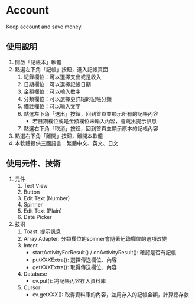 # Account
Keep account and save money.

## 使用說明
1.	開啟「記帳本」軟體
2.	點選左下角「記帳」按鈕，進入記帳頁面
    1. 紀錄欄位：可以選擇支出或是收入
    2. 日期欄位：可以選擇記帳日期
    3. 金額欄位：可以輸入數字
    4. 分類欄位：可以選擇更詳細的記帳分類
    5. 備註欄位：可以輸入文字
    6. 點選左下角「送出」按鈕，回到首頁並顯示所有的記帳內容
        + 若日期欄位或是金額欄位未輸入內容，會跳出提示訊息
    7. 點選右下角「取消」按鈕，回到首頁並顯示原本的記帳內容
3.	點選右下角「離開」按鈕，離開本軟體
4.	本軟體提供三國語言：繁體中文、英文、日文

## 使用元件、技術
1. 元件
    1. Text View
    2. Button
    3. Edit Text (Number)
    4. Spinner
    5. Edit Text (Plain)
    6. Date Picker
2. 技術
    1. Toast: 提示訊息
    2. Array Adapter: 分類欄位的spinner會隨著紀錄欄位的選項改變
    3. Intent
        + startActivityForResult() / onActivityResult(): 確認是否有記帳
        + putXXXExtra(): 選擇傳送欄位、內容
        + getXXXExtra(): 取得傳送欄位、內容
    4. Database
        + cv.put(): 將記帳內容存入資料庫
    5. Cursor
        + cv.getXXX(): 取得資料庫的內容，並用存入的記帳金額，計算總存款
